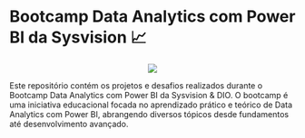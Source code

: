 # Bootcamp Data Analytics com Power BI da Sysvision 📈

<p align="center"><img src="http://img.shields.io/static/v1?label=STATUS&message=EM%20DESENVOLVIMENTO&color=GREEN&style=for-the-badge"/></p>

Este repositório contém os projetos e desafios realizados durante o Bootcamp Data Analytics com Power BI da Sysvision & DIO. O bootcamp é uma iniciativa educacional focada no aprendizado prático e teórico de Data Analytics com Power BI, abrangendo diversos tópicos desde fundamentos até desenvolvimento avançado.

